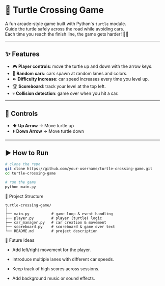 # 🐢 Turtle Crossing Game

A fun arcade-style game built with Python's `turtle` module.  
Guide the turtle safely across the road while avoiding cars.  
Each time you reach the finish line, the game gets harder! 🚗💨

---

## ✨ Features
- 🎮 **Player controls**: move the turtle up and down with the arrow keys.  
- 🚗 **Random cars**: cars spawn at random lanes and colors.  
- ⏩ **Difficulty increase**: car speed increases every time you level up.  
- 🏆 **Scoreboard**: track your level at the top left.  
- 💀 **Collision detection**: game over when you hit a car.

---

## 🎹 Controls
- ⬆️ **Up Arrow** → Move turtle up  
- ⬇️ **Down Arrow** → Move turtle down  

---

## ▶️ How to Run
```bash
# clone the repo
git clone https://github.com/your-username/turtle-crossing-game.git
cd turtle-crossing-game

# run the game
python main.py
```
📂 Project Structure

    turtle-crossing-game/
    │
    ├── main.py          # game loop & event handling
    ├── player.py        # player (turtle) logic
    ├── car_manager.py   # car creation & movement
    ├── scoreboard.py    # scoreboard & game over text
    └── README.md        # project description
🚀 Future Ideas

- Add left/right movement for the player.

- Introduce multiple lanes with different car speeds.

- Keep track of high scores across sessions.

- Add background music or sound effects.
